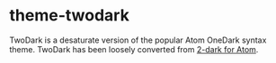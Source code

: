 # theme-twodark
TwoDark is a desaturate version of the popular Atom OneDark syntax theme. TwoDark has been loosely converted from [2-dark for Atom](https://github.com/herkulano/2-dark-syntax).

